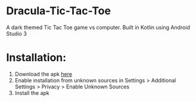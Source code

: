 # Dracula-Tic-Tac-Toe
A dark themed Tic Tac Toe game vs computer. Built in Kotlin using Android Studio 3

# Installation:
1. Download the apk [here](https://github.com/Vivek-abstract/Dracula-Tic-Tac-Toe/releases/download/v1.0/TicTacToe.apk)
2. Enable installation from unknown sources in Settings > Additional Settings > Privacy > Enable Unknown Sources
3. Install the apk
